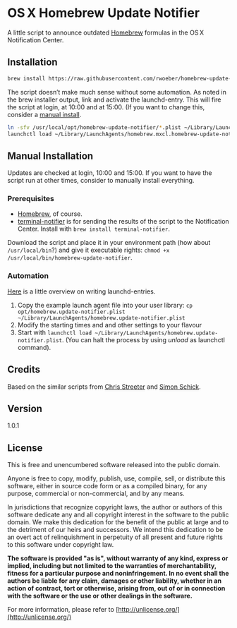 # OS&thinsp;X Homebrew Update Notifier

A little script to announce outdated [Homebrew](http://brew.sh/) formulas in the OS&thinsp;X Notification Center.

## Installation

```bash
brew install https://raw.githubusercontent.com/rwoeber/homebrew-update-notifier/master/opt/homebrew-update-notifier.rb
```

The script doesn’t make much sense without some automation. As noted in the brew installer output, link and activate the launchd-entry. This will fire the script at login, at 10:00 and at 15:00. (If you want to change this, consider a [manual install](#user-content-manual-installation).

~~~bash
ln -sfv /usr/local/opt/homebrew-update-notifier/*.plist ~/Library/LaunchAgents
launchctl load ~/Library/LaunchAgents/homebrew.mxcl.homebrew-update-notifier.plist
~~~

## Manual Installation

Updates are checked at login, 10:00 and 15:00. If you want to have the script run at other times, consider to manually install everything.

### Prerequisites

- [Homebrew](http://brew.sh/), of course.
- [terminal-notifier](https://github.com/alloy/terminal-notifier) is for sending the results of the script to the Notification Center.
Install with `brew install terminal-notifier`.

Download the script and place it in your environment path (how about `/usr/local/bin`?) and give it executable rights: `chmod +x /usr/local/bin/homebrew-update-notifier`.

### Automation

[Here](http://alvinalexander.com/mac-os-x/mac-osx-startup-crontab-launchd-jobs) is a little overview on writing launchd-entries.

1. Copy the example launch agent file into your user library: `cp opt/homebrew.update-notifier.plist ~/Library/LaunchAgents/homebrew.update-notifier.plist`
2. Modify the starting times and and other settings to your flavour
3. Start with `launchctl load ~/Library/LaunchAgents/homebrew.update-notifier.plist`. (You can halt the process by using _unload_ as launchctl command).

## Credits

Based on the similar scripts from [Chris Streeter](http://chrisstreeter.com) and [Simon Schick](http://www.simonsimcity.net).

## Version

1.0.1

## License

This is free and unencumbered software released into the public domain.

Anyone is free to copy, modify, publish, use, compile, sell, or distribute this software, either in source code form or as a compiled binary, for any purpose, commercial or non-commercial, and by any means.

In jurisdictions that recognize copyright laws, the author or authors of this software dedicate any and all copyright interest in the software to the public domain. We make this dedication for the benefit of the public at large and to the detriment of our heirs and successors. We intend this dedication to be an overt act of relinquishment in perpetuity of all present and future rights to this software under copyright law.


**The software is provided "as is", without warranty of any kind, express or implied, including but not limited to the warranties of merchantability, fitness for a particular purpose and noninfringement. 
In no event shall the authors be liable for any claim, damages or other liability, whether in an action of contract, tort or otherwise, arising from, out of or in connection with the software or the use or other dealings in the software.**

For more information, please refer to [http://unlicense.org/](http://unlicense.org/)
